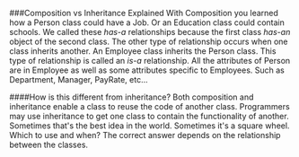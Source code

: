 ###Composition vs Inheritance Explained
With Composition you learned how a Person class could have a Job. Or an Education class could contain schools. We called these *has-a* relationships because the first class *has-an* object of the second class. The other type of relationship occurs when one class inherits another. An Employee class inherits the Person class. This type of relationship is called an *is-a* relationship. All the attributes of Person are in Employee as well as some attributes specific to Employees. Such as Department, Manager, PayRate, etc... 

####How is this different from inheritance?
Both composition and inheritance enable a class to reuse the code of another class. Programmers may use inheritance to get one class to contain the functionality of another. Sometimes that's the best idea in the world. Sometimes it's a square wheel. Which to use and when? The correct answer depends on the relationship between the classes.


